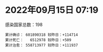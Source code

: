 
# 2022年09月15日 07:19
感染国家总数：198
```
累计确诊： 601890318 较昨日：+114714
累计死亡：   6512978 较昨日：+509
累计治愈： 558713977 较昨日：+111937
```
<div id="main" style="width:100%;height:800px;margin-bottom:10px;"></div>
<div id="second" style="width:100%;height:1000px;margin-bottom:10px;"></div>
<div id="third" style="width:100%;height:1000px;margin-bottom:10px;"></div>
<div id="last" style="width:100%;height:3000px;"></div>

<script>
import * as echarts from "echarts";
export default {
  mounted () {
    this.chart = echarts.init(document.getElementById("main"), "dark")
    this.secondChart = echarts.init(document.getElementById("second"), "dark")
    this.thirdChart = echarts.init(document.getElementById("third"), "dark")
    this.lastChart = echarts.init(document.getElementById("last"), "dark")
    var option = {
      tooltip: { trigger: "axis", axisPointer: { type: "shadow" } },
      legend: {},
      grid: { left: "3%", right: "4%", bottom: "3%", containLabel: true },
      xAxis: { type: "value" },
      yAxis: {
        type: "category", data: ["意大利","英国","韩国","德国","巴西","法国","印度","美国",]
      },
      series: [
        { name: "新增确诊", type: "bar", stack: "total", label: { show: true }, emphasis: { focus: "series" }, data: [18849,109,0,0,0,33575,3384,38276,] }, 
        { name: "累计确诊", type: "bar", stack: "total", label: { show: true }, emphasis: { focus: "series" }, data: [22096450,23771954,24193038,32558479,34591362,34798136,44513441,97238982,] }, 
        { name: "新增死亡", type: "bar", stack: "total", label: { show: true }, emphasis: { focus: "series" }, data: [69,0,0,0,0,33,0,284,] }, 
        { name: "累计死亡", type: "bar", stack: "total", label: { show: true }, emphasis: { focus: "series" }, data: [176404,206752,27593,148498,685057,154611,528216,1076627,] }, 
        { name: "累计治愈", type: "bar", stack: "total", label: { show: true }, emphasis: { focus: "series" }, data: [21469146,24692,22870990,31812300,33675124,34274160,43936092,93504703,] },]
    }
    this.chart.setOption(option);
    var secondOption = {
      tooltip: { trigger: "axis", axisPointer: { type: "shadow" } },
      legend: {},
      grid: { left: "3%", right: "4%", bottom: "3%", containLabel: true },
      xAxis: { type: "value" },
      yAxis: {
        type: "category", data: ["墨西哥","伊朗","荷兰","阿根廷","澳大利亚","越南","西班牙","土耳其","俄罗斯","日本",]
      },
      series: [
        { name: "新增确诊", type: "bar", stack: "total", label: { show: true }, emphasis: { focus: "series" }, data: [0,0,0,0,0,0,0,0,0,0,] }, 
        { name: "累计确诊", type: "bar", stack: "total", label: { show: true }, emphasis: { focus: "series" }, data: [7062822,7540962,8401272,9697763,10122875,11448034,13374116,16852382,20208878,20300387,] }, 
        { name: "新增死亡", type: "bar", stack: "total", label: { show: true }, emphasis: { focus: "series" }, data: [0,0,0,0,0,0,0,0,0,0,] }, 
        { name: "累计死亡", type: "bar", stack: "total", label: { show: true }, emphasis: { focus: "series" }, data: [329811,144243,22620,129830,14458,43132,113279,101068,385628,42985,] }, 
        { name: "累计治愈", type: "bar", stack: "total", label: { show: true }, emphasis: { focus: "series" }, data: [6327274,7318111,8342976,9531394,10019905,10393632,13180860,16690127,19195104,19265108,] },]
    }
    this.secondChart.setOption(secondOption);
    var thirdOption = {
      tooltip: { trigger: "axis", axisPointer: { type: "shadow" } },
      legend: {},
      grid: { left: "3%", right: "4%", bottom: "3%", containLabel: true },
      xAxis: { type: "value" },
      yAxis: {
        type: "category", data: ["以色列","泰国","马来西亚","希腊","奥地利","乌克兰","葡萄牙","波兰","哥伦比亚","印度尼西亚",]
      },
      series: [
        { name: "新增确诊", type: "bar", stack: "total", label: { show: true }, emphasis: { focus: "series" }, data: [1153,0,0,0,0,0,3085,0,0,0,] }, 
        { name: "累计确诊", type: "bar", stack: "total", label: { show: true }, emphasis: { focus: "series" }, data: [4646327,4670184,4808896,4838811,4955082,5072533,5451798,6227259,6304317,6400035,] }, 
        { name: "新增死亡", type: "bar", stack: "total", label: { show: true }, emphasis: { focus: "series" }, data: [0,0,0,0,0,0,11,0,0,0,] }, 
        { name: "累计死亡", type: "bar", stack: "total", label: { show: true }, emphasis: { focus: "series" }, data: [11667,32581,36291,33829,19486,108885,24942,117299,141708,157828,] }, 
        { name: "累计治愈", type: "bar", stack: "total", label: { show: true }, emphasis: { focus: "series" }, data: [4625070,4627285,4746912,4753086,4877858,4937689,5357141,5335954,6131248,6211796,] },]
    }
    this.thirdChart.setOption(thirdOption);
    var lastOption = {
      tooltip: { trigger: "axis", axisPointer: { type: "shadow" } },
      legend: {},
      grid: { left: "3%", right: "4%", bottom: "3%", containLabel: true },
      xAxis: { type: "value" },
      yAxis: {
        type: "category", data: ["朝鲜","西撒哈拉","蒙特塞拉特岛","梵蒂冈","红宝石公主号","钻石公主号","圣文森特岛","列支敦士登公国","安圭拉","圣多美和普林西比","特克斯和凯科斯群岛","圣基茨和尼维斯","乍得","塞拉利昂","利比里亚","科摩罗","几内亚比绍","安提瓜和巴布达","尼日尔","厄立特里亚","也门","冈比亚","摩纳哥","多米尼克","中非共和国","吉布提","萨摩亚","赤道几内亚","塔吉克斯坦","南苏丹","尼加拉瓜","格林纳达","直布罗陀","圣马力诺","布基纳法索","东帝汶","刚果（布）","索马里","贝宁","圣卢西亚","马里","海地","莱索托","巴哈马","几内亚","多哥","坦桑尼亚","毛里求斯","阿鲁巴","巴布亚新几内亚","安道尔","塞舌尔","加蓬","布隆迪","叙利亚","不丹","佛得角","毛里塔尼亚","苏丹","马达加斯加","斐济","伯利兹","圭亚那","斯威士兰","新喀里多尼亚","法属波利尼西亚","苏里南","科特迪瓦","马拉维","塞内加尔","刚果（金）","法属圭亚那","巴巴多斯","安哥拉","马耳他","喀麦隆","卢旺达","柬埔寨","牙买加","波多黎各","加纳","纳米比亚","乌干达","特立尼达和多巴哥","马尔代夫","阿富汗","萨尔瓦多","冰岛","吉尔吉斯斯坦","老挝","马提尼克岛","文莱","莫桑比克","乌兹别克斯坦","津巴布韦","尼日利亚","阿尔及利亚","黑山","卢森堡","博茨瓦纳","阿尔巴尼亚","赞比亚","肯尼亚","北马其顿","波黑","阿曼","卡塔尔","亚美尼亚","洪都拉斯","埃塞俄比亚","利比亚","埃及","委内瑞拉","摩尔多瓦","塞浦路斯","爱沙尼亚","缅甸","巴勒斯坦","多米尼加","科威特","斯里兰卡","巴林","巴拉圭","沙特阿拉伯","阿塞拜疆","拉脱维亚","蒙古国","乌拉圭","巴拿马","白俄罗斯","尼泊尔","厄瓜多尔","阿联酋","哥斯达黎加","玻利维亚","古巴","危地马拉","突尼斯","斯洛文尼亚","黎巴嫩","克罗地亚","立陶宛","保加利亚","摩洛哥","芬兰","哈萨克斯坦","挪威","巴基斯坦","爱尔兰","约旦","新西兰","格鲁吉亚","斯洛伐克","新加坡","孟加拉国","匈牙利","塞尔维亚","伊拉克","瑞典","丹麦","罗马尼亚","菲律宾","南非","瑞士","捷克","秘鲁","加拿大","比利时","智利",]
      },
      series: [
        { name: "新增确诊", type: "bar", stack: "total", label: { show: true }, emphasis: { focus: "series" }, data: [0,0,0,0,0,0,0,0,0,0,0,0,0,1,0,0,0,0,0,0,0,0,0,0,0,0,0,0,0,0,0,0,0,0,0,0,0,0,0,0,55,0,0,0,0,21,0,0,0,0,0,0,0,0,8,0,4,0,0,0,0,0,13,0,0,0,0,0,3,0,0,0,46,0,0,0,0,0,0,0,0,0,0,182,0,88,0,0,0,0,0,0,4,0,35,0,19,169,0,0,104,0,1,0,0,0,0,0,0,18,0,0,0,0,0,0,384,177,0,0,18,288,0,0,0,0,418,0,0,0,89,2012,0,0,219,21,0,0,0,217,0,0,544,21,0,0,90,0,1601,0,0,0,0,2426,0,0,2870,0,0,0,0,0,262,0,0,0,0,0,3855,] }, 
        { name: "累计确诊", type: "bar", stack: "total", label: { show: true }, emphasis: { focus: "series" }, data: [1,10,11,29,620,712,2298,3026,3851,6193,6372,6532,7560,7750,7929,8455,8796,8974,9931,10163,11932,12508,14451,14852,14883,15690,15889,16970,17786,17823,18491,19473,20069,20533,21128,23217,24837,27020,27490,28894,32385,33702,34287,37156,37652,38678,39168,40342,42914,44915,46113,46358,48668,49370,57197,61419,62350,62778,63275,66652,68207,68612,71222,73374,74086,76560,81078,86941,87946,88224,92751,93837,102025,103131,114323,121652,132475,137735,150909,151732,168616,169253,169396,181749,184966,196751,201785,205284,205920,215157,220192,223059,230184,243981,256939,264617,270570,277812,288658,326127,331295,333274,338308,341889,397602,397993,438499,439302,455669,493385,506898,515645,543873,579110,579899,599493,617739,620548,641677,657745,670519,674909,715806,814829,818634,910583,981618,982846,984234,994037,999046,1000214,1021191,1066630,1106538,1110948,1112550,1145163,1149364,1213200,1222007,1230785,1250250,1264711,1271516,1391932,1461296,1571413,1660635,1742256,1762125,1762206,1838046,1867168,2016145,2070443,2324719,2458509,2573548,3099813,3247140,3911487,4014986,4053996,4065776,4127612,4197701,4504106,4572350,] }, 
        { name: "新增死亡", type: "bar", stack: "total", label: { show: true }, emphasis: { focus: "series" }, data: [0,0,0,0,0,0,0,0,0,0,0,0,0,0,0,0,0,0,0,0,0,0,0,0,0,0,0,0,0,0,0,0,0,0,0,0,0,0,0,0,0,0,0,0,0,0,0,0,0,0,0,0,0,0,0,0,0,0,0,0,0,0,1,0,0,0,0,0,0,0,0,0,1,0,0,0,0,0,0,0,0,0,0,4,0,1,0,0,0,0,0,0,0,0,0,0,0,0,0,0,0,0,0,0,0,0,0,0,0,0,0,0,0,0,0,0,1,1,0,0,1,0,0,0,0,0,0,0,0,0,0,9,0,0,0,0,0,0,0,2,0,0,5,0,0,0,34,0,33,0,0,0,0,2,0,0,9,0,0,0,0,0,0,0,0,0,0,0,8,] }, 
        { name: "累计死亡", type: "bar", stack: "total", label: { show: true }, emphasis: { focus: "series" }, data: [1,1,1,0,10,13,12,59,12,76,36,46,193,126,294,161,175,145,312,103,2155,372,57,68,113,189,29,183,125,138,225,236,108,118,387,138,386,1350,163,391,739,857,704,823,449,284,845,1023,227,664,155,169,306,38,3163,21,410,993,4961,1410,878,680,1280,1422,314,649,1384,822,2680,1968,1422,409,559,1917,803,1935,1466,3056,3286,2609,1459,4065,3628,4180,308,7792,4228,213,2991,757,1042,225,2221,1637,5596,3155,6879,2778,1123,2787,3585,4017,5675,9516,16104,4260,682,8669,10989,7572,6437,24613,5809,11783,1173,2661,19444,5403,4384,2563,16737,1518,19530,9322,9873,5964,2179,7462,8487,7118,12015,35885,2342,8893,22218,8530,19684,29243,6799,10650,16817,9297,37663,16276,5768,13689,4038,30603,7862,14114,2882,16900,20421,1604,29336,47409,16846,25348,19974,6987,66882,62416,102129,14171,40924,216173,44347,32605,60830,] }, 
        { name: "累计治愈", type: "bar", stack: "total", label: { show: true }, emphasis: { focus: "series" }, data: [0,9,2,29,0,699,2233,2948,3821,6101,6294,6470,4874,4393,7544,8281,8301,8794,8890,10054,9119,12028,14353,14554,14520,15427,1605,16656,17264,17335,4225,19142,16579,20333,20632,23035,24006,13182,27217,28369,30889,31233,25811,35988,36880,38194,183,38669,42438,43982,45890,45977,48235,48578,53935,61313,61868,61774,57200,65216,66257,67796,69812,71945,73639,33500,49620,86091,84797,86124,83504,11254,101072,101155,113002,118616,130901,134609,97681,129614,167123,164813,100431,172591,163687,175267,179410,75685,196406,7660,0,219561,227878,241486,251102,257880,182211,273958,283668,322955,325193,329043,332546,331679,376094,384669,432297,425531,132498,471783,500452,442182,536361,504142,574181,524990,594552,608749,636343,654870,653435,671331,694789,801961,806701,891237,976781,973869,972298,985592,984840,959659,1000857,860711,1042433,1102250,1089877,983630,1119988,1087587,1200618,1204383,1202699,1248266,1250100,1363356,1455864,1534961,1644756,1725175,1749317,1637293,1813798,1788093,1959484,1988759,2252584,2431657,2535485,3084979,3149381,3824932,3905937,3976338,4007243,3891341,4080256,4427977,4496895,] },]
    }
    this.lastChart.setOption(lastOption);

    window.onresize = () => {
      this.chart.resize()
      this.secondChart.resize()
      this.thirdChart.resize()
      this.lastChart.resize()
    }
  }
};
</script>

|国家|新增确诊|累计确诊|新增死亡|累计死亡|累计治愈|
|:--:|---:|---:|---:|---:|---:|
|美国|38276|97238982|284|1076627|93504703|
|印度|3384|44513441|0|528216|43936092|
|法国|33575|34798136|33|154611|34274160|
|巴西|0|34591362|0|685057|33675124|
|德国|0|32558479|0|148498|31812300|
|韩国|0|24193038|0|27593|22870990|
|英国|109|23771954|0|206752|24692|
|意大利|18849|22096450|69|176404|21469146|
|日本|0|20300387|0|42985|19265108|
|俄罗斯|0|20208878|0|385628|19195104|
|土耳其|0|16852382|0|101068|16690127|
|西班牙|0|13374116|0|113279|13180860|
|越南|0|11448034|0|43132|10393632|
|澳大利亚|0|10122875|0|14458|10019905|
|阿根廷|0|9697763|0|129830|9531394|
|荷兰|0|8401272|0|22620|8342976|
|伊朗|0|7540962|0|144243|7318111|
|墨西哥|0|7062822|0|329811|6327274|
|印度尼西亚|0|6400035|0|157828|6211796|
|哥伦比亚|0|6304317|0|141708|6131248|
|波兰|0|6227259|0|117299|5335954|
|葡萄牙|3085|5451798|11|24942|5357141|
|乌克兰|0|5072533|0|108885|4937689|
|奥地利|0|4955082|0|19486|4877858|
|希腊|0|4838811|0|33829|4753086|
|马来西亚|0|4808896|0|36291|4746912|
|泰国|0|4670184|0|32581|4627285|
|以色列|1153|4646327|0|11667|4625070|
|智利|3855|4572350|8|60830|4496895|
|比利时|0|4504106|0|32605|4427977|
|加拿大|0|4197701|0|44347|4080256|
|秘鲁|0|4127612|0|216173|3891341|
|捷克|0|4065776|0|40924|4007243|
|瑞士|0|4053996|0|14171|3976338|
|南非|262|4014986|0|102129|3905937|
|菲律宾|0|3911487|0|62416|3824932|
|罗马尼亚|0|3247140|0|66882|3149381|
|丹麦|0|3099813|0|6987|3084979|
|瑞典|0|2573548|0|19974|2535485|
|伊拉克|0|2458509|0|25348|2431657|
|塞尔维亚|2870|2324719|9|16846|2252584|
|匈牙利|0|2070443|0|47409|1988759|
|孟加拉国|0|2016145|0|29336|1959484|
|新加坡|2426|1867168|2|1604|1788093|
|斯洛伐克|0|1838046|0|20421|1813798|
|格鲁吉亚|0|1762206|0|16900|1637293|
|新西兰|0|1762125|0|2882|1749317|
|约旦|0|1742256|0|14114|1725175|
|爱尔兰|1601|1660635|33|7862|1644756|
|巴基斯坦|0|1571413|0|30603|1534961|
|挪威|90|1461296|34|4038|1455864|
|哈萨克斯坦|0|1391932|0|13689|1363356|
|芬兰|0|1271516|0|5768|1250100|
|摩洛哥|21|1264711|0|16276|1248266|
|保加利亚|544|1250250|5|37663|1202699|
|立陶宛|0|1230785|0|9297|1204383|
|克罗地亚|0|1222007|0|16817|1200618|
|黎巴嫩|217|1213200|2|10650|1087587|
|斯洛文尼亚|0|1149364|0|6799|1119988|
|突尼斯|0|1145163|0|29243|983630|
|危地马拉|0|1112550|0|19684|1089877|
|古巴|21|1110948|0|8530|1102250|
|玻利维亚|219|1106538|0|22218|1042433|
|哥斯达黎加|0|1066630|0|8893|860711|
|阿联酋|0|1021191|0|2342|1000857|
|厄瓜多尔|2012|1000214|9|35885|959659|
|尼泊尔|89|999046|0|12015|984840|
|白俄罗斯|0|994037|0|7118|985592|
|巴拿马|0|984234|0|8487|972298|
|乌拉圭|0|982846|0|7462|973869|
|蒙古国|418|981618|0|2179|976781|
|拉脱维亚|0|910583|0|5964|891237|
|阿塞拜疆|0|818634|0|9873|806701|
|沙特阿拉伯|0|814829|0|9322|801961|
|巴拉圭|0|715806|0|19530|694789|
|巴林|288|674909|0|1518|671331|
|斯里兰卡|18|670519|1|16737|653435|
|科威特|0|657745|0|2563|654870|
|多米尼加|0|641677|0|4384|636343|
|巴勒斯坦|177|620548|1|5403|608749|
|缅甸|384|617739|1|19444|594552|
|爱沙尼亚|0|599493|0|2661|524990|
|塞浦路斯|0|579899|0|1173|574181|
|摩尔多瓦|0|579110|0|11783|504142|
|委内瑞拉|0|543873|0|5809|536361|
|埃及|0|515645|0|24613|442182|
|利比亚|0|506898|0|6437|500452|
|埃塞俄比亚|18|493385|0|7572|471783|
|洪都拉斯|0|455669|0|10989|132498|
|亚美尼亚|0|439302|0|8669|425531|
|卡塔尔|0|438499|0|682|432297|
|阿曼|0|397993|0|4260|384669|
|波黑|0|397602|0|16104|376094|
|北马其顿|0|341889|0|9516|331679|
|肯尼亚|1|338308|0|5675|332546|
|赞比亚|0|333274|0|4017|329043|
|阿尔巴尼亚|104|331295|0|3585|325193|
|博茨瓦纳|0|326127|0|2787|322955|
|卢森堡|0|288658|0|1123|283668|
|黑山|169|277812|0|2778|273958|
|阿尔及利亚|19|270570|0|6879|182211|
|尼日利亚|0|264617|0|3155|257880|
|津巴布韦|35|256939|0|5596|251102|
|乌兹别克斯坦|0|243981|0|1637|241486|
|莫桑比克|4|230184|0|2221|227878|
|文莱|0|223059|0|225|219561|
|马提尼克岛|0|220192|0|1042|0|
|老挝|0|215157|0|757|7660|
|吉尔吉斯斯坦|0|205920|0|2991|196406|
|冰岛|0|205284|0|213|75685|
|萨尔瓦多|0|201785|0|4228|179410|
|阿富汗|88|196751|1|7792|175267|
|马尔代夫|0|184966|0|308|163687|
|特立尼达和多巴哥|182|181749|4|4180|172591|
|乌干达|0|169396|0|3628|100431|
|纳米比亚|0|169253|0|4065|164813|
|加纳|0|168616|0|1459|167123|
|波多黎各|0|151732|0|2609|129614|
|牙买加|0|150909|0|3286|97681|
|柬埔寨|0|137735|0|3056|134609|
|卢旺达|0|132475|0|1466|130901|
|喀麦隆|0|121652|0|1935|118616|
|马耳他|0|114323|0|803|113002|
|安哥拉|0|103131|0|1917|101155|
|巴巴多斯|46|102025|1|559|101072|
|法属圭亚那|0|93837|0|409|11254|
|刚果（金）|0|92751|0|1422|83504|
|塞内加尔|0|88224|0|1968|86124|
|马拉维|3|87946|0|2680|84797|
|科特迪瓦|0|86941|0|822|86091|
|苏里南|0|81078|0|1384|49620|
|法属波利尼西亚|0|76560|0|649|33500|
|新喀里多尼亚|0|74086|0|314|73639|
|斯威士兰|0|73374|0|1422|71945|
|圭亚那|13|71222|1|1280|69812|
|伯利兹|0|68612|0|680|67796|
|斐济|0|68207|0|878|66257|
|马达加斯加|0|66652|0|1410|65216|
|苏丹|0|63275|0|4961|57200|
|毛里塔尼亚|0|62778|0|993|61774|
|佛得角|4|62350|0|410|61868|
|不丹|0|61419|0|21|61313|
|叙利亚|8|57197|0|3163|53935|
|布隆迪|0|49370|0|38|48578|
|加蓬|0|48668|0|306|48235|
|塞舌尔|0|46358|0|169|45977|
|安道尔|0|46113|0|155|45890|
|巴布亚新几内亚|0|44915|0|664|43982|
|阿鲁巴|0|42914|0|227|42438|
|毛里求斯|0|40342|0|1023|38669|
|坦桑尼亚|0|39168|0|845|183|
|多哥|21|38678|0|284|38194|
|几内亚|0|37652|0|449|36880|
|巴哈马|0|37156|0|823|35988|
|莱索托|0|34287|0|704|25811|
|海地|0|33702|0|857|31233|
|马里|55|32385|0|739|30889|
|圣卢西亚|0|28894|0|391|28369|
|贝宁|0|27490|0|163|27217|
|索马里|0|27020|0|1350|13182|
|刚果（布）|0|24837|0|386|24006|
|东帝汶|0|23217|0|138|23035|
|布基纳法索|0|21128|0|387|20632|
|圣马力诺|0|20533|0|118|20333|
|直布罗陀|0|20069|0|108|16579|
|格林纳达|0|19473|0|236|19142|
|尼加拉瓜|0|18491|0|225|4225|
|南苏丹|0|17823|0|138|17335|
|塔吉克斯坦|0|17786|0|125|17264|
|赤道几内亚|0|16970|0|183|16656|
|萨摩亚|0|15889|0|29|1605|
|吉布提|0|15690|0|189|15427|
|中非共和国|0|14883|0|113|14520|
|多米尼克|0|14852|0|68|14554|
|摩纳哥|0|14451|0|57|14353|
|冈比亚|0|12508|0|372|12028|
|也门|0|11932|0|2155|9119|
|厄立特里亚|0|10163|0|103|10054|
|尼日尔|0|9931|0|312|8890|
|安提瓜和巴布达|0|8974|0|145|8794|
|几内亚比绍|0|8796|0|175|8301|
|科摩罗|0|8455|0|161|8281|
|利比里亚|0|7929|0|294|7544|
|塞拉利昂|1|7750|0|126|4393|
|乍得|0|7560|0|193|4874|
|圣基茨和尼维斯|0|6532|0|46|6470|
|特克斯和凯科斯群岛|0|6372|0|36|6294|
|圣多美和普林西比|0|6193|0|76|6101|
|安圭拉|0|3851|0|12|3821|
|列支敦士登公国|0|3026|0|59|2948|
|圣文森特岛|0|2298|0|12|2233|
|钻石公主号|0|712|0|13|699|
|红宝石公主号|0|620|0|10|0|
|梵蒂冈|0|29|0|0|29|
|蒙特塞拉特岛|0|11|0|1|2|
|西撒哈拉|0|10|0|1|9|
|朝鲜|0|1|0|1|0|


